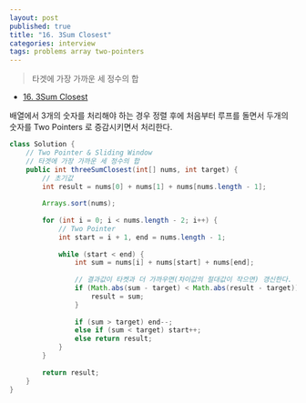 ```yaml
---
layout: post
published: true
title: "16. 3Sum Closest"
categories: interview
tags: problems array two-pointers
---
```


> 타겟에 가장 가까운 세 정수의 합

- [16. 3Sum Closest](https://leetcode.com/problems/3sum-closest/)

배열에서 3개의 숫자를 처리해야 하는 경우 정렬 후에 처음부터 루프를 돌면서 두개의 숫자를 Two Pointers 로 증감시키면서 처리한다.

```java
class Solution {
    // Two Pointer & Sliding Window
    // 타겟에 가장 가까운 세 정수의 합
    public int threeSumClosest(int[] nums, int target) {
        // 초기값
        int result = nums[0] + nums[1] + nums[nums.length - 1];
        
        Arrays.sort(nums);
        
        for (int i = 0; i < nums.length - 2; i++) {
            // Two Pointer
            int start = i + 1, end = nums.length - 1;
            
            while (start < end) {
                int sum = nums[i] + nums[start] + nums[end];
                
                // 결과값이 타켓과 더 가까우면(차이값의 절대값이 작으면) 갱신한다.
                if (Math.abs(sum - target) < Math.abs(result - target)) {
                    result = sum;
                }
                
                if (sum > target) end--;
                else if (sum < target) start++;
                else return result;
            }
        }
        
        return result;
    }
}
```
